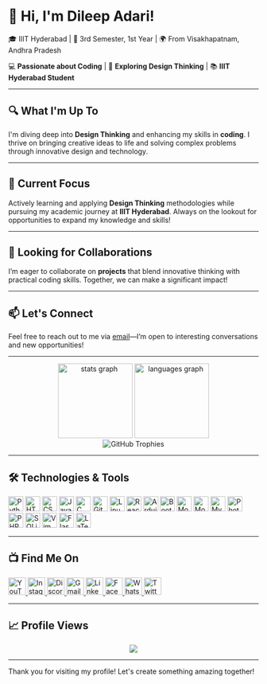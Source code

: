 # 👋 Hi, I'm Dileep Adari!
🎓 IIIT Hyderabad | 📅 3rd Semester, 1st Year | 🌍 From Visakhapatnam, Andhra Pradesh

💻 **Passionate about Coding** | 🎨 **Exploring Design Thinking** | 📚 **IIIT Hyderabad Student**

---

## 🔍 What I'm Up To
I'm diving deep into **Design Thinking** and enhancing my skills in **coding**. I thrive on bringing creative ideas to life and solving complex problems through innovative design and technology.

---

## 🌱 Current Focus
Actively learning and applying **Design Thinking** methodologies while pursuing my academic journey at **IIIT Hyderabad**. Always on the lookout for opportunities to expand my knowledge and skills!

---

## 🤝 Looking for Collaborations
I’m eager to collaborate on **projects** that blend innovative thinking with practical coding skills. Together, we can make a significant impact!

---

## 📫 Let's Connect
Feel free to reach out to me via [email](mailto:rs200302@rguktsklm.ac.in)—I’m open to interesting conversations and new opportunities!

---

<div align="center">
  <img src="https://github-readme-stats.vercel.app/api?username=dileepadari&hide_title=false&hide_rank=false&show_icons=true&include_all_commits=true&count_private=true&disable_animations=false&theme=dracula&locale=en&hide_border=false" height="150" alt="stats graph" />
  <img src="https://github-readme-stats.vercel.app/api/top-langs?username=dileepadari&locale=en&hide_title=false&layout=compact&langs_count=6&theme=dracula&hide_border=false&hide=Roff" height="150" alt="languages graph" />
</div>

<div align="center">
  <img src="https://github-profile-trophy.vercel.app/?username=dileepadari&no-bg=true&no-frame=true&rank=-C" alt="GitHub Trophies" />
</div>

---

## 🛠️ Technologies & Tools
<div align="left">
  <img src="https://cdn.jsdelivr.net/gh/devicons/devicon/icons/python/python-original.svg" height="30" alt="Python logo" title="Python" />
  <img src="https://cdn.jsdelivr.net/gh/devicons/devicon/icons/html5/html5-original.svg" height="30" alt="HTML5 logo" title="HTML5" />
  <img src="https://cdn.jsdelivr.net/gh/devicons/devicon/icons/css3/css3-original.svg" height="30" alt="CSS3 logo" title="CSS3" />
  <img src="https://cdn.jsdelivr.net/gh/devicons/devicon/icons/javascript/javascript-original.svg" height="30" alt="JavaScript logo" title="JavaScript" />
  <img src="https://cdn.jsdelivr.net/gh/devicons/devicon/icons/c/c-original.svg" height="30" alt="C logo" title="C" />
  <img src="https://cdn.jsdelivr.net/gh/devicons/devicon/icons/git/git-original.svg" height="30" alt="Git logo" title="Git" />
  <img src="https://cdn.jsdelivr.net/gh/devicons/devicon/icons/linux/linux-original.svg" height="30" alt="Linux logo" title="Linux" />
  <img src="https://cdn.jsdelivr.net/gh/devicons/devicon/icons/react/react-original.svg" height="30" alt="React logo" title="React" />
  <img src="https://cdn.jsdelivr.net/gh/devicons/devicon/icons/arduino/arduino-original.svg" height="30" alt="Arduino logo" title="Arduino" />
  <img src="https://cdn.jsdelivr.net/gh/devicons/devicon/icons/bootstrap/bootstrap-original.svg" height="30" alt="Bootstrap logo" title="Bootstrap" />
  <img src="https://cdn.jsdelivr.net/gh/devicons/devicon/icons/mongodb/mongodb-original.svg" height="30" alt="MongoDB logo" title="MongoDB" />
  <img src="https://cdn.jsdelivr.net/gh/devicons/devicon/icons/moodle/moodle-original.svg" height="30" alt="Moodle logo" title="Moodle" />
  <img src="https://cdn.jsdelivr.net/gh/devicons/devicon/icons/mysql/mysql-original.svg" height="30" alt="MySQL logo" title="MySQL" />
  <img src="https://cdn.jsdelivr.net/gh/devicons/devicon/icons/photoshop/photoshop-plain.svg" height="30" alt="Photoshop logo" title="Photoshop" />
  <img src="https://cdn.jsdelivr.net/gh/devicons/devicon/icons/php/php-original.svg" height="30" alt="PHP logo" title="PHP" />
  <img src="https://cdn.jsdelivr.net/gh/devicons/devicon/icons/sqlite/sqlite-original.svg" height="30" alt="SQLite logo" title="SQLite" />
  <img src="https://cdn.jsdelivr.net/gh/devicons/devicon/icons/vim/vim-original.svg" height="30" alt="Vim logo" title="Vim" />
  <img src="https://cdn.jsdelivr.net/gh/devicons/devicon/icons/flask/flask-original.svg" height="30" alt="Flask logo" title="Flask" />
  <img src="https://cdn.jsdelivr.net/gh/devicons/devicon/icons/latex/latex-original.svg" height="30" alt="LaTeX logo" title="LaTeX" />
</div>


---

## 📺 Find Me On
<div align="left">
  <a href="https://www.youtube.com/@dileepadari5182/featured">
    <img src="https://img.shields.io/static/v1?message=Youtube&logo=youtube&label=&color=FF0000&logoColor=white&style=for-the-badge" height="35" alt="YouTube logo" />
  </a>
  <a href="https://www.instagram.com/dileepadari">
    <img src="https://img.shields.io/static/v1?message=Instagram&logo=instagram&label=&color=E4405F&logoColor=white&style=for-the-badge" height="35" alt="Instagram logo" />
  </a>
  <a href="https://discord.com/channels/Delhiking#6850">
    <img src="https://img.shields.io/static/v1?message=Discord&logo=discord&label=&color=7289DA&logoColor=white&style=for-the-badge" height="35" alt="Discord logo" />
  </a>
  <a href="mailto:rs200302@rguktsklm.ac.in">
    <img src="https://img.shields.io/static/v1?message=Gmail&logo=gmail&label=&color=D14836&logoColor=white&style=for-the-badge" height="35" alt="Gmail logo" />
  </a>
  <a href="https://www.linkedin.com/in/dileep-kumar-adari-298169252">
    <img src="https://img.shields.io/static/v1?message=LinkedIn&logo=linkedin&label=&color=0077B5&logoColor=white&style=for-the-badge" height="35" alt="LinkedIn logo" />
  </a>
  <a href="https://www.facebook.com/dileep.adari">
    <img src="https://img.shields.io/static/v1?message=Facebook&logo=facebook&label=&color=1877F2&logoColor=white&style=for-the-badge" height="35" alt="Facebook logo" />
  </a>
  <a href="http://wa.me/7330701217">
    <img src="https://img.shields.io/static/v1?message=WhatsApp&logo=whatsapp&label=&color=25D366&logoColor=white&style=for-the-badge" height="35" alt="WhatsApp logo" />
  </a>
  <a href="https://twitter.com/Dileepadari1">
    <img src="https://img.shields.io/static/v1?message=Twitter&logo=twitter&label=&color=1DA1F2&logoColor=white&style=for-the-badge" height="35" alt="Twitter logo" />
  </a>
</div>

---

## 📈 Profile Views
<div align="center">
  <img src="https://profile-counter.glitch.me/dileepadari/count.svg?" />
</div>

---

Thank you for visiting my profile! Let's create something amazing together!
